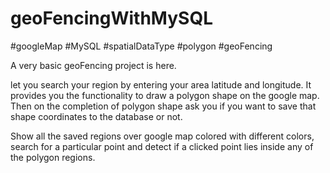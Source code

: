 # geoFencingWithMySQL
#googleMap #MySQL #spatialDataType #polygon #geoFencing

A very basic geoFencing project is here. 

let you search your region by entering your area latitude and longitude.
It provides you the functionality to draw a polygon shape on the google map. Then on the completion of polygon shape ask you if you want to save that shape coordinates to the database or not.

Show all the saved regions over google map colored with different colors, search for a particular point and detect if a clicked point lies inside any of the polygon regions.



